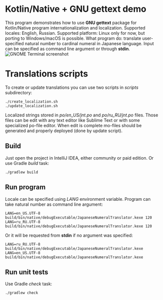 ﻿# Kotlin/Native + GNU gettext demo

This program demonstrates how to use **GNU gettext** package for Kotlin/Native program internationalization and localization.
Supported locales: English, Russian.
Supported platform: Linux only for now, but porting to Windows/macOS is possible.
What program do: translate user-specified natural number to cardinal numeral in Japanese language. Input can be specified as command line argument or through **stdin**.
![GNOME Terminal screenshot](https://i.ibb.co/jVRMhVh/JNT-Screenshot-Linux.png)

# Translations scripts

To create or update translations you can use two scripts in *scripts* subdirectory:

    ./create_localization.sh
    ./update_localization.sh

Localized strings stored in *po/en_US/jnt.po* and *po/ru_RU/jnt.po* files.
Those files can be edit with any text editor like Sublime Text or with some specialized po-file editor.
When edit is complete mo-files should be generated and properly deployed (done by update script).


## Build

Just open the project in IntelliJ IDEA, either community or paid edition.
Or use Gradle *build* task:

    ./gradlew build

## Run program

Locale can be specified using *LANG* environment variable.
Program can take natural number as command line argument:

    LANG=en_US.UTF-8 build/bin/native/debugExecutable/JapaneseNumeralTranslator.kexe 120
    LANG=ru_RU.UTF-8 build/bin/native/debugExecutable/JapaneseNumeralTranslator.kexe 120

Or it will be requested from **stdin** if no argument was specified:

    LANG=ru_RU.UTF-8 build/bin/native/debugExecutable/JapaneseNumeralTranslator.kexe
    LANG=en_US.UTF-8 build/bin/native/debugExecutable/JapaneseNumeralTranslator.kexe

## Run unit tests

Use Gradle *check* task:

    ./gradlew check


